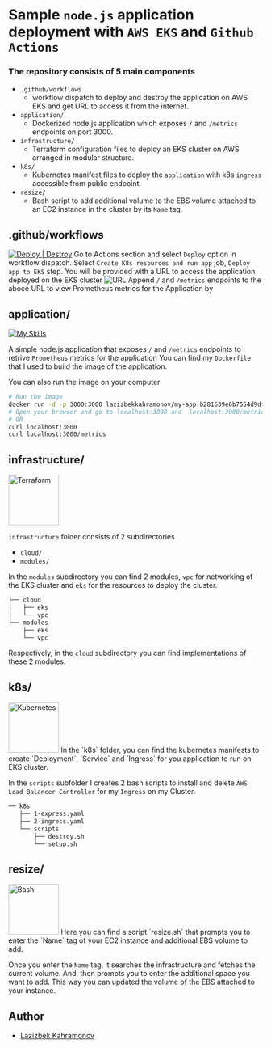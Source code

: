 # Sample `node.js` application deployment with `AWS EKS` and `Github Actions`
### The repository consists of 5 main components
- `.github/workflows` 
    - workflow dispatch to deploy and destroy the application on AWS EKS and get URL to access it from the internet. 
- `application/`
    - Dockerized node.js application which exposes `/` and `/metrics` endpoints on port 3000.
- `infrastructure/`
    - Terraform configuration files to deploy an EKS cluster on AWS arranged in modular structure.
- `k8s/`
    - Kubernetes manifest files to deploy the `application` with k8s `ingress` accessible from public endpoint.
- `resize/`
    - Bash script to add additional volume to the EBS volume attached to an EC2 instance in the cluster by its `Name` tag.   

## .github/workflows
[![Deploy | Destroy](https://github.com/albukhary/itech-final-task/actions/workflows/main.yaml/badge.svg?branch=main)](https://github.com/albukhary/itech-final-task/actions/workflows/main.yaml)
Go to Actions section and select `Deploy` option in workflow dispatch. 
Select `Create K8s resources and run app` job, `Deploy app to EKS` step.
You will be provided with a URL to access the application deployed on the EKS cluster
![URL](https://i.paste.pics/9ab6c6577456585887c9eca76865d8f6.png "Access URL after deployment")
Append `/` and `/metrics` endpoints to the aboce URL to view Prometheus metrics for the Application by 
## application/
[![My Skills](https://skills.thijs.gg/icons?i=ts)](https://skills.thijs.gg) 

A simple node.js application that exposes `/` and `/metrics` endpoints to retrive `Prometheus` metrics for the application
You can find my `Dockerfile` that I used to build the image of the application.

You can also run the image on your computer
``` bash
# Run the image
docker run -d -p 3000:3000 lazizbekkahramonov/my-app:b281639e6b7554d9dff52fefc85c013c04adb2f2
# Open your browser and go to localhost:3000 and  localhost:3000/metrics
# OR
curl localhost:3000
curl localhost:3000/metrics
```
## infrastructure/
<img src="https://edent.github.io/SuperTinyIcons/images/svg/terraform.svg" width="100" title="Terraform" />

`infrastructure` folder consists of 2 subdirectories
- `cloud/`
- `modules/`

In the `modules` subdirectory you can find 2 modules, `vpc` for networking of the EKS cluster and `eks` for the resources to deploy the cluster.
``` bash
├── cloud
│   ├── eks
│   └── vpc
└── modules
    ├── eks
    └── vpc
```
Respectively, in the `cloud` subdirectory you can find implementations of these 2 modules.

## k8s/
<img src="https://upload.wikimedia.org/wikipedia/labs/thumb/b/ba/Kubernetes-icon-color.svg/247px-Kubernetes-icon-color.svg.png" width="100" title="Kubernetes" />
In the `k8s` folder, you can find the kubernetes manifests to create `Deployment`, `Service` and `Ingress` for you application to run on EKS cluster.

In the `scripts` subfolder I creates 2 bash scripts to install and delete `AWS Load Balancer Controller` for my `Ingress` on my Cluster.

```bash
── k8s
   ├── 1-express.yaml
   ├── 2-ingress.yaml
   └── scripts
       ├── destroy.sh
       └── setup.sh
```

## resize/
<img src="https://camo.githubusercontent.com/a7de91b915d8b286dda762e3683d9a1c961692d43f8349d020ecd54634a823cf/68747470733a2f2f63646e2e7261776769742e636f6d2f6f64622f6f6666696369616c2d626173682d6c6f676f2f6d61737465722f6173736574732f4c6f676f732f4964656e746974792f504e472f424153485f6c6f676f2d7472616e73706172656e742d62672d636f6c6f722e706e67" width="100" title="Bash" />
Here you can find a script `resize.sh` that prompts you to enter the `Name` tag of your EC2 instance and additional EBS volume to add.

Once you enter the `Name` tag, it searches the infrastructure and fetches the current volume. And, then prompts you to enter the additional space you want to add.
This way you can updated the volume of the EBS attached to your instance.

## Author
- [Lazizbek Kahramonov](https://github.com/albukhary)